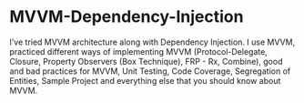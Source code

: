 # MVVM-Dependency-Injection
I’ve tried MVVM architecture along with Dependency Injection. I use MVVM, practiced different ways of implementing MVVM (Protocol-Delegate, Closure, Property Observers (Box Technique), FRP - Rx, Combine), good and bad practices for MVVM, Unit Testing, Code Coverage, Segregation of Entities, Sample Project and everything else that you should know about MVVM.
